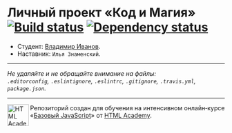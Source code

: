 # Личный проект «Код и Магия» [![Build status][travis-image]][travis-url] [![Dependency status][dependency-image]][dependency-url]

* Студент: [Владимир Иванов](https://up.htmlacademy.ru/javascript/4/user/159111).
* Наставник: `Илья Знаменский`.

---

_Не удаляйте и не обращайте внимание на файлы:_<br>
_`.editorconfig`, `.eslintignore`, `.eslintrc`, `.gitignore`, `.travis.yml`, `package.json`._

---

<a href="https://htmlacademy.ru/intensive/javascript"><img align="left" width="50" height="50" title="HTML Academy" src="https://up.htmlacademy.ru/static/img/intensive/javascript/logo-for-github.svg"></a>

Репозиторий создан для обучения на интенсивном онлайн‑курсе «[Базовый JavaScript](https://htmlacademy.ru/intensive/javascript)» от [HTML Academy](https://htmlacademy.ru).

[travis-image]: https://travis-ci.org/htmlacademy-javascript/159111-code-and-magick.svg?branch=master
[travis-url]: https://travis-ci.org/htmlacademy-javascript/159111-code-and-magick
[dependency-image]: https://david-dm.org/htmlacademy-javascript/159111-code-and-magick.svg?style=flat-square
[dependency-url]: https://david-dm.org/htmlacademy-javascript/159111-code-and-magick
